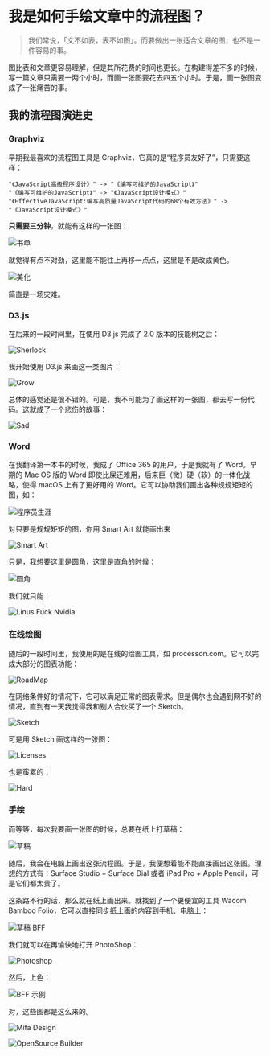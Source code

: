 我是如何手绘文章中的流程图？
===

> 我们常说，「文不如表，表不如图」。而要做出一张适合文章的图，也不是一件容易的事。

图比表和文章更容易理解，但是其所花费的时间也更长。在构建得差不多的时候，写一篇文章只需要一两个小时，而画一张图要花去四五个小时。于是，画一张图变成了一张痛苦的事。

我的流程图演进史
---

### Graphviz

早期我最喜欢的流程图工具是 Graphviz，它真的是“程序员友好了”，只需要这样：

```
"《JavaScript高级程序设计》" -> "《编写可维护的JavaScript》"
"《编写可维护的JavaScript》" -> "《JavaScript设计模式》"
"《EffectiveJavaScript:编写高质量JavaScript代码的68个有效方法》" -> "《JavaScript设计模式》"
```

**只需要三分钟**，就能有这样的一张图：

![书单](grow-book.jpeg)

就觉得有点不对劲，这里能不能往上再移一点点，这里是不是改成黄色。

![美化](art-design.jpeg)

简直是一场灾难。

### D3.js

在后来的一段时间里，在使用 D3.js 完成了 2.0 版本的技能树之后：

![Sherlock](sherlock.jpg)

我开始使用 D3.js 来画这一类图片：

![Grow](grow-book-2.jpg)

总体的感觉还是很不错的。可是，我不可能为了画这样的一张图，都去写一份代码。这就成了一个悲伤的故事：

![Sad](sad.jpg)

### Word

在我翻译第一本书的时候，我成了 Office 365 的用户，于是我就有了 Word。早期的 Mac OS 版的 Word 即使比屎还难用，后来巨（微）硬（软）的一体化战略，使得 macOS 上有了更好用的 Word。它可以协助我们画出各种规规矩矩的图，如：

![程序员生涯](programmer-process.png)

对只要是规规矩矩的图，你用 Smart Art 就能画出来

![Smart Art](office-smartart.png)

只是，我想要这里是圆角，这里是直角的时候：

![圆角](broder-radius.png)

我们就只能：

![Linus Fuck Nvidia](fuck-nvidia.jpg)

### 在线绘图

随后的一段时间里，我使用的是在线的绘图工具，如 processon.com。它可以完成大部分的图表功能：

![RoadMap](roadmap.png)

在网络条件好的情况下，它可以满足正常的图表需求。但是偶尔也会遇到网不好的情况，直到有一天我觉得我和别人合伙买了一个 Sketch。

![Sketch](sketch_license.png)

可是用 Sketch 画这样的一张图：

![Licenses](licenses.jpg)

也是蛮累的：

![Hard](hard.jpeg)

### 手绘

而等等，每次我要画一张图的时候，总要在纸上打草稿：

![草稿](origin-image.jpg)

随后，我会在电脑上画出这张流程图。于是，我便想着能不能直接画出这张图。理想的方式有：Surface Studio + Surface Dial 或者 iPad Pro + Apple Pencil，可是它们都太贵了。

这条路不行的话，那么就在纸上画出来。就找到了一个更便宜的工具 Wacom Bamboo Folio，它可以直接同步纸上画的内容到手机、电脑上：

![草稿 BFF](bff-3-0.jpg)

我们就可以在再愉快地打开 PhotoShop：

![Photoshop](photoshop-demo.png)

然后，上色：

![BFF 示例](bff.jpg)

对，这些图都是这么来的。

![Mifa Design](mifa-design.jpg)

![OpenSource Builder](OpenSource-builder.png)
